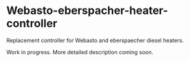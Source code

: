 # Webasto-eberspacher-heater-controller
Replacement controller for Webasto and eberspaecher diesel heaters. 

Work in progress. More detailed description coming soon.
